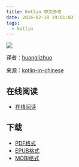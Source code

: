 ```yaml
---
title: Kotlin 中文参考
date: 2016-02-18 19:01:03
tags:
  - kotlin
---
```


![](https://ek8whxe.cloudimg.io/s/width/226/https://www.gitbook.com/cover/book/huanglizhuo/kotlin-in-chinese.jpg?build=1425805982556&v=12.0.2)

译者：[huanglizhuo](https://github.com/huanglizhuo)

来源：[kotlin-in-chinese](https://github.com/huanglizhuo/kotlin-in-chinese)

<!--more-->

## 在线阅读 ##

+ [在线阅读](https://www.gitbook.com/book/huanglizhuo/kotlin-in-chinese/details)

## 下载 ##

+ [PDF格式](https://www.gitbook.com/download/pdf/book/huanglizhuo/kotlin-in-chinese)
+ [EPUB格式](https://www.gitbook.com/download/epub/book/huanglizhuo/kotlin-in-chinese)
+ [MOBI格式](https://www.gitbook.com/download/mobi/book/huanglizhuo/kotlin-in-chinese)